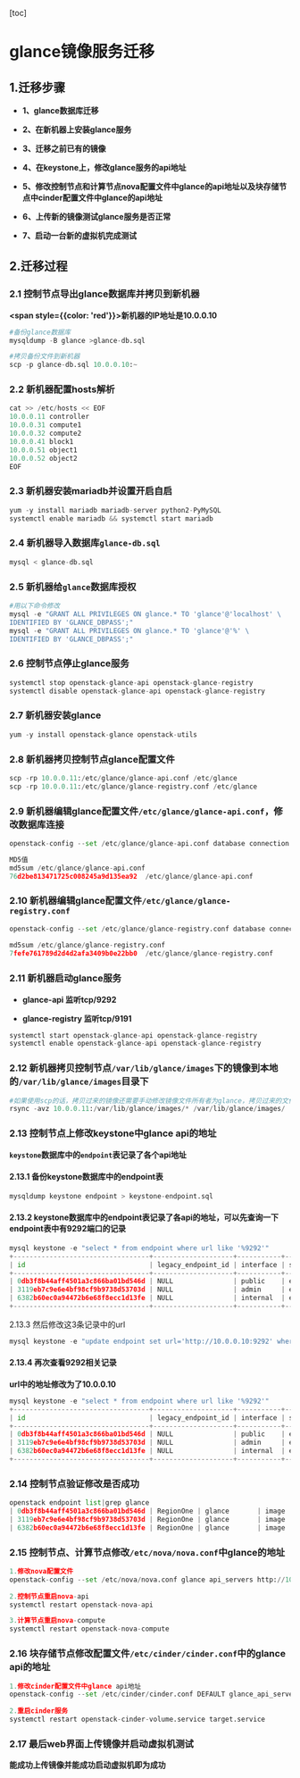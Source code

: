 [toc]



# glance镜像服务迁移

## 1.迁移步骤

- **1、glance数据库迁移**

- **2、在新机器上安装glance服务**

- **3、迁移之前已有的镜像**

- **4、在keystone上，修改glance服务的api地址**

- **5、修改控制节点和计算节点nova配置文件中glance的api地址以及块存储节点中cinder配置文件中glance的api地址**

- **6、上传新的镜像测试glance服务是否正常**

- **7、启动一台新的虚拟机完成测试** 



## 2.迁移过程

### 2.1 控制节点导出glance数据库并拷贝到新机器

**<span style={{color: 'red'}}>新机器的IP地址是10.0.0.10</span>**

```python
#备份glance数据库
mysqldump -B glance >glance-db.sql

#拷贝备份文件到新机器
scp -p glance-db.sql 10.0.0.10:~
```



### 2.2 新机器配置hosts解析

```python
cat >> /etc/hosts << EOF
10.0.0.11 controller
10.0.0.31 compute1
10.0.0.32 compute2
10.0.0.41 block1
10.0.0.51 object1
10.0.0.52 object2
EOF
```



### 2.3 新机器安装mariadb并设置开启自启

```python
yum -y install mariadb mariadb-server python2-PyMySQL
systemctl enable mariadb && systemctl start mariadb
```



### 2.4 新机器导入数据库`glance-db.sql`

```python
mysql < glance-db.sql
```



### 2.5 新机器给`glance`数据库授权

```python
#用以下命令修改
mysql -e "GRANT ALL PRIVILEGES ON glance.* TO 'glance'@'localhost' \
IDENTIFIED BY 'GLANCE_DBPASS';"
mysql -e "GRANT ALL PRIVILEGES ON glance.* TO 'glance'@'%' \
IDENTIFIED BY 'GLANCE_DBPASS';"
```



### 2.6 控制节点停止glance服务

```python
systemctl stop openstack-glance-api openstack-glance-registry
systemctl disable openstack-glance-api openstack-glance-registry
```



### 2.7 新机器安装glance

```python
yum -y install openstack-glance openstack-utils
```



### 2.8 新机器拷贝控制节点glance配置文件

```python
scp -rp 10.0.0.11:/etc/glance/glance-api.conf /etc/glance
scp -rp 10.0.0.11:/etc/glance/glance-registry.conf /etc/glance
```



### 2.9 新机器编辑glance配置文件`/etc/glance/glance-api.conf`，修改数据库连接

```python
openstack-config --set /etc/glance/glance-api.conf database connection mysql+pymysql://glance:GLANCE_DBPASS@localhost/glance   

MD5值
md5sum /etc/glance/glance-api.conf
76d2be813471725c008245a9d135ea92  /etc/glance/glance-api.conf
```



### 2.10 新机器编辑glance配置文件`/etc/glance/glance-registry.conf`

```python
openstack-config --set /etc/glance/glance-registry.conf database connection mysql+pymysql://glance:GLANCE_DBPASS@localhost/glance
 
md5sum /etc/glance/glance-registry.conf
7fefe761789d2d4d2afa3409b0e22bb0  /etc/glance/glance-registry.conf
```



### 2.11 新机器启动glance服务

- **glance-api 监听tcp/9292**

- **glance-registry 监听tcp/9191**

```python
systemctl start openstack-glance-api openstack-glance-registry
systemctl enable openstack-glance-api openstack-glance-registry
```



### 2.12 新机器拷贝控制节点`/var/lib/glance/images`下的镜像到本地的`/var/lib/glance/images`目录下

```python
#如果使用scp的话，拷贝过来的镜像还需要手动修改镜像文件所有者为glance，拷贝过来的文件默认所有者是root
rsync -avz 10.0.0.11:/var/lib/glance/images/* /var/lib/glance/images/
```



### 2.13 控制节点上修改keystone中glance api的地址

**`keystone`数据库中的`endpoint`表记录了各个api地址**

#### 2.13.1 备份keystone数据库中的endpoint表

```python
mysqldump keystone endpoint > keystone-endpoint.sql
```



#### 2.13.2 keystone数据库中的endpoint表记录了各api的地址，可以先查询一下endpoint表中有9292端口的记录

```python
mysql keystone -e "select * from endpoint where url like '%9292'"
+----------------------------------+--------------------+-----------+----------------------------------+------------------------+-------+---------+-----------+
| id                               | legacy_endpoint_id | interface | service_id                       | url                    | extra | enabled | region_id |
+----------------------------------+--------------------+-----------+----------------------------------+------------------------+-------+---------+-----------+
| 0db3f8b44aff4501a3c866ba01bd546d | NULL               | public    | eb33b46815ba43a982fc39a9737efa7f | http://controller:9292 | {}    |       1 | RegionOne |
| 3119eb7c9e6e4bf98cf9b9738d53703d | NULL               | admin     | eb33b46815ba43a982fc39a9737efa7f | http://controller:9292 | {}    |       1 | RegionOne |
| 6382b60ec0a94472b6e68f8ecc1d13fe | NULL               | internal  | eb33b46815ba43a982fc39a9737efa7f | http://controller:9292 | {}    |       1 | RegionOne |
+----------------------------------+--------------------+-----------+----------------------------------+------------------------+-------+---------+-----------+
```



2.13.3 然后修改这3条记录中的url

```python
mysql keystone -e "update endpoint set url='http://10.0.0.10:9292' where url like '%9292'"
```



#### 2.13.4 再次查看9292相关记录

**url中的地址修改为了10.0.0.10**

```python
mysql keystone -e "select * from endpoint where url like '%9292'"
+----------------------------------+--------------------+-----------+----------------------------------+-----------------------+-------+---------+-----------+
| id                               | legacy_endpoint_id | interface | service_id                       | url                   | extra | enabled | region_id |
+----------------------------------+--------------------+-----------+----------------------------------+-----------------------+-------+---------+-----------+
| 0db3f8b44aff4501a3c866ba01bd546d | NULL               | public    | eb33b46815ba43a982fc39a9737efa7f | http://10.0.0.10:9292 | {}    |       1 | RegionOne |
| 3119eb7c9e6e4bf98cf9b9738d53703d | NULL               | admin     | eb33b46815ba43a982fc39a9737efa7f | http://10.0.0.10:9292 | {}    |       1 | RegionOne |
| 6382b60ec0a94472b6e68f8ecc1d13fe | NULL               | internal  | eb33b46815ba43a982fc39a9737efa7f | http://10.0.0.10:9292 | {}    |       1 | RegionOne |
+----------------------------------+--------------------+-----------+----------------------------------+-----------------------+-------+---------+-----------+
```





### 2.14 控制节点验证修改是否成功

```python
openstack endpoint list|grep glance
| 0db3f8b44aff4501a3c866ba01bd546d | RegionOne | glance       | image        | True    | public    | http://10.0.0.10:9292                         |
| 3119eb7c9e6e4bf98cf9b9738d53703d | RegionOne | glance       | image        | True    | admin     | http://10.0.0.10:9292                         |
| 6382b60ec0a94472b6e68f8ecc1d13fe | RegionOne | glance       | image        | True    | internal  | http://10.0.0.10:9292 
```



### 2.15 控制节点、计算节点修改`/etc/nova/nova.conf`中glance的地址

```python
1.修改nova配置文件
openstack-config --set /etc/nova/nova.conf glance api_servers http://10.0.0.10:9292
    
2.控制节点重启nova-api
systemctl restart openstack-nova-api 

3.计算节点重启nova-compute
systemctl restart openstack-nova-compute
```



### 2.16 块存储节点修改配置文件`/etc/cinder/cinder.conf`中的glance api的地址

```python
1.修改cinder配置文件中glance api地址
openstack-config --set /etc/cinder/cinder.conf DEFAULT glance_api_servers http://10.0.0.10:9292
  
2.重启cinder服务  
systemctl restart openstack-cinder-volume.service target.service    
```





### 2.17 最后web界面上传镜像并启动虚拟机测试

**能成功上传镜像并能成功启动虚拟机即为成功**
